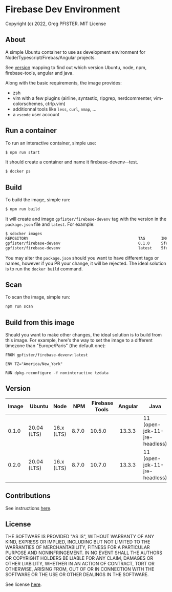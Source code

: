 # Firebase Dev Environment

Copyright (c) 2022, Greg PFISTER. MIT License

<div id="About">

## About

A simple Ubuntu container to use as development environment for
Node/Typescript/Firebas/Angular projects.

See [version](#version) mapping to find out which version Ubuntu, node, npm,
firebase-tools, angular and java.

Along with the basic requirements, the image provides:

- zsh
- vim with a few plugins (airline, syntastic, ripgrep, nerdcommenter, vim-colorschemes, ctrlp.vim)
- additionnal tools like `less`, `curl`, `nmap`, ...
- a `vscode` user account

## Run a container

To run an interactive container, simple use:

```sh
$ npm run start
```

It should create a container and name it firebase-devenv-<VERSION>-test.

```sh
$ docker ps

```

<div id="build">

## Build

To build the image, simple run:

```sh
$ npm run build
```

It will create and image `gpfister/firebase-devenv` tag with the version in the
`package.json` file and `latest`. For example:

```sh
$ sdocker images
REPOSITORY                                                TAG       IMAGE ID       CREATED          SIZE
gpfister/firebase-devenv                                  0.1.0     5fe9772cc4d1   23 minutes ago   1.28GB
gpfister/firebase-devenv                                  latest    5fe9772cc4d1   23 minutes ago   1.28GB
```

You may alter the `package.json` should you want to have different tags or
names, however if you PR your change, it will be rejected. The ideal solution
is to run the `docker build` command.

<div id="run">

## Scan

To scan the image, simple run:

```sh
npm run scan
```

## Build from this image

Should you want to make other changes, the ideal solution is to build from this
image. For example, here's the way to set the image to a different timezone than
"Europe/Paris" (the default one):

```docker
FROM gpfister/firebase-devenv:latest

ENV TZ="America/New_York"

RUN dpkg-reconfigure -f noninteractive tzdata
```

<div id="version">

## Version

| Image |  Ubuntu     | Node       |  NPM  |  Firebase Tools | Angular | Java                          |
| ----- | ----------- | ---------- | ----- | --------------- | ------- | ----------------------------- |
| 0.1.0 | 20.04 (LTS) | 16.x (LTS) | 8.7.0 | 10.5.0          |  13.3.3 | 11 (open-jdk-11-jre-headless) |
| 0.2.0 | 20.04 (LTS) | 16.x (LTS) | 8.7.0 | 10.7.0          |  13.3.3 | 11 (open-jdk-11-jre-headless) |

<div id="contrib">

## Contributions

See instructions [here](./CONTRIBUTING.md).

<div id="license">

## License

THE SOFTWARE IS PROVIDED "AS IS", WITHOUT WARRANTY OF ANY KIND, EXPRESS OR
IMPLIED, INCLUDING BUT NOT LIMITED TO THE WARRANTIES OF MERCHANTABILITY, FITNESS
FOR A PARTICULAR PURPOSE AND NONINFRINGEMENT. IN NO EVENT SHALL THE AUTHORS OR
COPYRIGHT HOLDERS BE LIABLE FOR ANY CLAIM, DAMAGES OR OTHER LIABILITY, WHETHER
IN AN ACTION OF CONTRACT, TORT OR OTHERWISE, ARISING FROM, OUT OF OR IN
CONNECTION WITH THE SOFTWARE OR THE USE OR OTHER DEALINGS IN THE SOFTWARE.

See license [here](./LICENSE).
